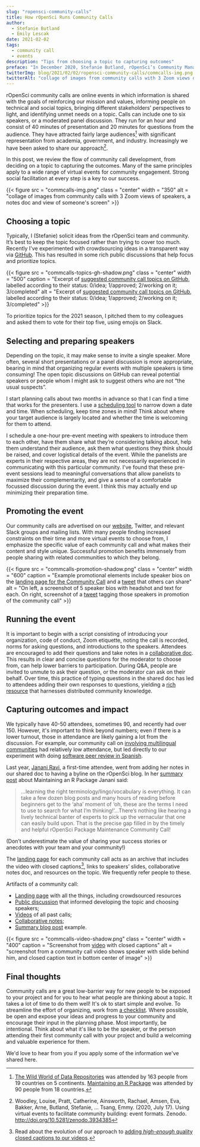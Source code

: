 ```yaml
---
slug: "ropensci-community-calls"
title: How rOpenSci Runs Community Calls
author:
  - Stefanie Butland
  - Emily Lescak
date: 2021-02-02
tags:
  - community call
  - events
description: "Tips from choosing a topic to capturing outcomes"
preface: "In December 2020, Stefanie Butland, rOpenSci’s Community Manager, gave a presentation on community calls for Code for Science & Society Event Fund grantees and fiscally-sponsored project leaders. Emily Lescak, CS&S Event Fund Manager, led the discussion. This post builds on [the summary post](https://eventfund.codeforscience.org/community-call/) from that session."
twitterImg: blog/2021/02/02/ropensci-community-calls/commcalls-img.png
twitterAlt: "collage of images from community calls with 3 Zoom views of speakers, a notes doc and view of someone's screen"
---
```


rOpenSci community calls are online events in which information is shared with the goals of reinforcing our mission and values, informing people on technical and social topics, bringing different stakeholders’ perspectives to light, and identifying unmet needs on a topic. 
Calls can include one to six speakers, or a moderated panel discussion. 
They run for an hour and consist of 40 minutes of presentation and 20 minutes for questions from the audience. 
They have attracted fairly large audiences[^1] with significant representation from academia, government, and industry. 
Increasingly we have been asked to share our approach[^2]. 

In this post, we review the flow of community call development, from deciding on a topic to capturing the outcomes. 
Many of the same principles apply to a wide range of virtual events for community engagement. 
Strong social facilitation at every step is a key to our success.

{{< figure src = "commcalls-img.png" class = "center" width = "350" alt = "collage of images from community calls with 3 Zoom views of speakers, a notes doc and view of someone's screen" >}}

## Choosing a topic

Typically, I (Stefanie) solicit ideas from the rOpenSci team and community. 
It’s best to keep the topic focused rather than trying to cover too much. 
Recently I've experimented with crowdsourcing ideas in a transparent way via [GitHub](https://github.com/ropensci-org/community-calls/issues). 
This has resulted in some rich public discussions that help focus and prioritize topics. 

{{< figure src = "commcalls-topics-gh-shadow.png" class = "center" width = "500" caption = "Excerpt of [suggested community call topics on GitHub](https://github.com/ropensci-org/community-calls/issues?q=is%3Aissue+is%3Aopen+sort%3Aupdated-desc), labelled according to their status: 0/idea; 1/approved; 2/working on it; 3/completed" alt = "Excerpt of [suggested community call topics on GitHub](https://github.com/ropensci-org/community-calls/issues?q=is%3Aissue+is%3Aopen+sort%3Aupdated-desc), labelled according to their status: 0/idea; 1/approved; 2/working on it; 3/completed" >}}


To prioritize topics for the 2021 season, I pitched them to my colleagues and asked them to vote for their top five, using emojis on Slack.

## Selecting and preparing speakers

Depending on the topic, it may make sense to invite a single speaker. 
More often, several short presentations or a panel discussion is more appropriate, bearing in mind that organizing regular events with multiple speakers is time consuming! 
The open topic discussions on GitHub can reveal potential speakers or people whom I might ask to suggest others who are not “the usual suspects”. 

I start planning calls about two months in advance so that I can find a time that works for the presenters.
I use a [scheduling tool](https://lettucemeet.com) to narrow down a date and time. 
When scheduling, keep time zones in mind! Think about where your target audience is largely located and whether the time is welcoming for them to attend. 

I schedule a one-hour pre-event meeting with speakers to introduce them to each other, have them share what they’re considering talking about, help them understand their audience, ask them what questions they think should be raised, and cover logistical details of the event. 
While the panelists are experts in their respective areas, they are not necessarily experienced in communicating with this particular community. 
I've found that these pre-event sessions lead to meaningful conversations that allow panelists to maximize their complementarity, and give a sense of a comfortable focussed discussion during the event. 
I think this may actually end up minimizing their preparation time. 

## Promoting the event 

Our  community calls are advertised on our [website](https://ropensci.org/commcalls/), Twitter, and relevant Slack groups and mailing lists. 
With many people finding increased constraints on their time and more virtual events to choose from, I emphasize the specific value of each community call and what makes their content and style unique.
Successful promotion benefits immensely from people sharing with related communities to which they belong.

{{< figure src = "commcalls-promotion-shadow.png" class = "center" width = "600" caption = "Example promotional elements include speaker bios on the [landing page for the Community Call](https://ropensci.org/commcalls/dec2020-datarepos/) and a  [tweet](https://twitter.com/rOpenSci/status/1329092004496748545) that others can share" alt = "On left, a screenshot of 5 speaker bios with headshot and text for each. On right, screenshot of a [tweet](https://twitter.com/rOpenSci/status/1329092004496748545) tagging those speakers in promotion of the community call" >}}

## Running the event

It is important to begin with a script consisting of introducing your organization, code of conduct, Zoom etiquette, noting the call is recorded, norms for asking questions, and introductions to the speakers. Attendees are encouraged to add their questions and take notes in a [collaborative doc](http://bit.ly/ropensci-commcall-maintaining). 
This results in clear and concise questions for the moderator to choose from, can help lower barriers to participation. 
During Q&A, people are invited to unmute to ask their question, or the moderator can ask on their behalf. 
Over time, this practice of typing questions in the shared doc has led to attendees adding their own responses to questions, yielding a [rich resource](/blog/2020/07/14/commcall-maintaining-pkg/) that harnesses distributed community knowledge.

## Capturing outcomes and impact
We typically have 40-50 attendees, sometimes 90, and recently had over 150. 
However, it's important to think beyond numbers; even if there is a lower turnout, those in attendance are likely gaining a lot from the discussion. 
For example, our community call on [involving multilingual communities](/commcalls/2019-06-28/) had relatively low attendance, but led directly to our experiment with doing [software peer review in Spanish](https://github.com/ropensci/software-review/issues/414).

Last year, [Janani Ravi](/author/janani-ravi/), a first-time attendee, went from adding her notes in our shared doc to having a byline on the rOpenSci blog.
In her [summary post](/blog/2020/07/14/commcall-maintaining-pkg/) about Maintaining an R Package Janani said:

> ...learning the right terminology/lingo/vocabulary is everything. It can take a few dozen blog posts and many hours of reading before beginners get to the ‘aha’ moment of ‘oh, these are the terms I need to use to search for what I’m thinking!’...There’s nothing like hearing a lively technical banter of experts to pick up the vernacular that one can easily build upon. That is the precise gap filled in by the timely and helpful rOpenSci Package Maintenance Community Call!

(Don’t underestimate the value of sharing your success stories or anecdotes with your team and your community!)

The [landing page](/commcalls/dec2020-datarepos/) for each community call acts as an archive that includes the video with closed captions[^3], links to speakers’ slides, collaborative notes doc, and resources on the topic.
We frequently refer people to these. 

Artifacts of a community call:

*   [Landing page](/commcalls/dec2020-datarepos/) with all the things, including crowdsourced resources
*   [Public discussion](https://github.com/ropensci-org/community-calls/issues/9) that informed developing the topic and choosing speakers;
*   [Videos](https://vimeo.com/ropensci) of all past calls;
*   [Collaborative notes](http://bit.ly/ropensci-commcall-datarepos);
*   [Summary blog post](/blog/2020/07/14/commcall-maintaining-pkg/) example.

{{< figure src = "commcalls-video-shadow.png" class = "center" width = "400" caption = "Screenshot from [video](/commcalls/dec2020-datarepos/) with closed captions" alt = "screenshot from a community call video shows speaker with slide behind him, and closed caption text in bottom center of image" >}}


## Final thoughts

Community calls are a great low-barrier way for new people to be exposed to your project and for you to hear what people are thinking about a topic. 
It takes a lot of time to do them well! 
It's ok to start simple and evolve. 
To streamline the effort of organizing, work from [a checklist](https://github.com/ropensci-org/community-calls/blob/master/checklist.md). Where possible, be open and expose your ideas and progress to your community and encourage their input in the planning phase. 
Most importantly, be intentional. 
Think about what it's like to be the speaker, or the person attending their first community call with your project and build a welcoming and valuable experience for them. 

We'd love to hear from you if you apply some of the information we've shared here.

[^1]: [The Wild World of Data Repositories](/commcalls/dec2020-datarepos/) was attended by 163 people from 19 countries on 5 continents. [Maintaining an R Package](/commcalls/2020-03-18/) was attended by 90 people from 18 countries.
[^2]: Woodley, Louise, Pratt, Catherine, Ainsworth, Rachael, Amsen, Eva, Bakker, Arne, Butland, Stefanie, … Tsang, Emmy. (2020, July 17). Using virtual events to facilitate community building: event formats. Zenodo. http://doi.org/10.5281/zenodo.3934385
[^3]: Read about the evolution of our approach to [adding _high-enough_ quality closed captions to our videos](https://github.com/ropensci-org/community-calls/issues/14).
